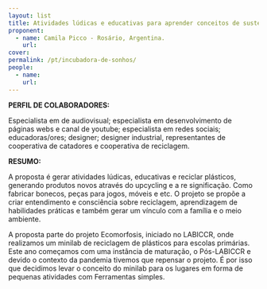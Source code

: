 ```yaml
---
layout: list
title: Atividades lúdicas e educativas para aprender conceitos de sustentabilidade e meio ambiente em família como modelo de educação alternativo para crianças durante o isolamento social pela COVID 19.
proponent:
  - name: Camila Picco - Rosário, Argentina. 
    url: 
cover:
permalink: /pt/incubadora-de-sonhos/
people:
  - name: 
    url: 
---
```


**PERFIL DE COLABORADORES:**
  
Especialista em de audiovisual; especialista em desenvolvimento de páginas webs e canal de youtube; especialista em redes sociais; educadoras/ores; designer; designer industrial, representantes de cooperativa de catadores e cooperativa de reciclagem. 

**RESUMO:**
  
A proposta é gerar atividades lúdicas, educativas  e reciclar plásticos, generando produtos novos através do upcycling e a re significação. Como fabricar bonecos, peças para jogos, móveis e etc. O projeto se propõe a criar entendimento e consciência sobre reciclagem, aprendizagem de habilidades práticas e também gerar um vínculo com a família e o meio ambiente.

A proposta parte do projeto Ecomorfosis, iniciado no LABICCR, onde realizamos um minilab de reciclagem de plásticos para escolas primárias. Este ano começamos com uma instância de maturação, o Pós-LABICCR e devido o contexto da pandemia tivemos que repensar o projeto. É por isso que decidimos levar o conceito do minilab para os lugares em forma de pequenas atividades com Ferramentas simples.